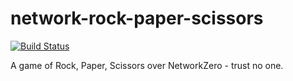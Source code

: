 # network-rock-paper-scissors

[![Build Status](https://travis-ci.org/tomviner/network-rock-paper-scissors.svg?branch=master)](https://travis-ci.org/tomviner/network-rock-paper-scissors)

A game of Rock, Paper, Scissors over NetworkZero - trust no one.
